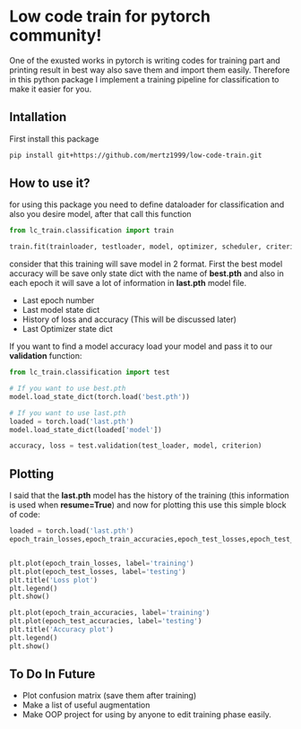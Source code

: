 
# Low code train for pytorch community!

One of the exusted works in pytorch is writing codes for training part and printing result in best way also save them and import them easily. Therefore in this python package I implement a training pipeline for classification to make it easier for you.

    
## Intallation
First install this package

```bash
pip install git+https://github.com/mertz1999/low-code-train.git
```

## How to use it?

for using this package you need to define dataloader for classification and also you desire model, after that call this function

```python
from lc_train.classification import train

train.fit(trainloader, testloader, model, optimizer, scheduler, criterion, epochs, resume=False, project='./')
```

consider that this training will save model in 2 format. First the best model accuracy will be save only state dict with the name of **best.pth** and also in each epoch it will save a lot of information in **last.pth** model file. 

- Last epoch number
- Last model state dict
- History of loss and accuracy (This will be discussed later)
- Last Optimizer state dict

If you want to find a model accuracy load your model and pass it to our **validation** function:

```python
from lc_train.classification import test

# If you want to use best.pth
model.load_state_dict(torch.load('best.pth'))

# If you want to use last.pth
loaded = torch.load('last.pth')
model.load_state_dict(loaded['model'])

accuracy, loss = test.validation(test_loader, model, criterion)
```

## Plotting
I said that the **last.pth** model has the history of the training (this information is used when **resume=True**) and now for plotting this use this simple block of code:

```python
loaded = torch.load('last.pth')
epoch_train_losses,epoch_train_accuracies,epoch_test_losses,epoch_test_accuracies = loaded['history']


plt.plot(epoch_train_losses, label='training')
plt.plot(epoch_test_losses, label='testing')
plt.title('Loss plot')
plt.legend()
plt.show()

plt.plot(epoch_train_accuracies, label='training')
plt.plot(epoch_test_accuracies, label='testing')
plt.title('Accuracy plot')
plt.legend()
plt.show()
```


## To Do In Future
- Plot confusion matrix (save them after training)
- Make a list of useful augmentation
- Make OOP project for using by anyone to edit training phase easily.

